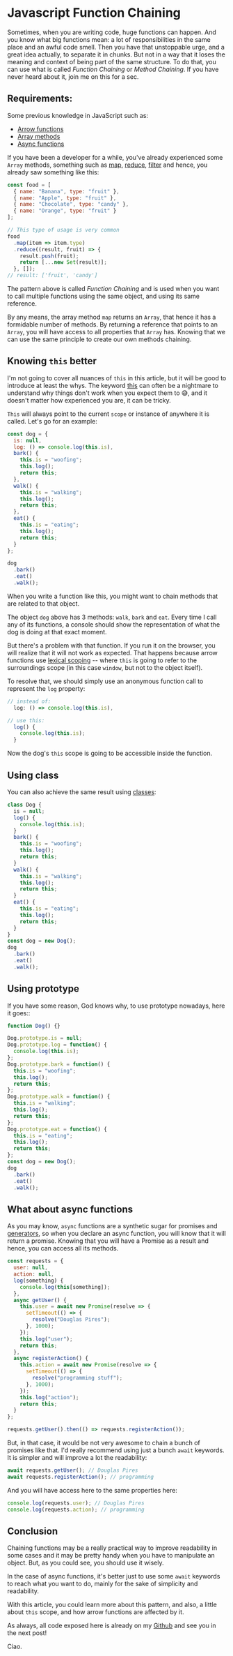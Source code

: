 # Javascript Function Chaining

Sometimes, when you are writing code, huge functions can happen. And you know what big functions mean: a lot of responsibilities in the same place and an awful code smell. Then you have that unstoppable urge, and a great idea actually, to separate it in chunks. But not in a way that it loses the meaning and context of being part of the same structure. To do that, you can use what is called _Function Chaining_ or _Method Chaining_. If you have never heard about it, join me on this for a sec.

## Requirements:

Some previous knowledge in JavaScript such as:

- [Arrow functions](https://developer.mozilla.org/en-US/Web/JavaScript/Reference/Functions/Arrow_functions)
- [Array methods](https://developer.mozilla.org/en-US/docs/Web/JavaScript/Reference/Global_Objects/Array)
- [Async functions](https://developer.mozilla.org/en-US/docs/Web/JavaScript/Reference/Statements/async_function)

If you have been a developer for a while, you've already experienced some `Array` methods, something such as [map](https://developer.mozilla.org/en-US/docs/Web/JavaScript/Reference/Global_Objects/Array/map), [reduce](https://developer.mozilla.org/en-US/docs/Web/JavaScript/Reference/Global_Objects/Array/reduce), [filter](https://developer.mozilla.org/en-US/docs/Web/JavaScript/Reference/Global_Objects/Array/filter) and hence, you already saw something like this:

```javascript
const food = [
  { name: "Banana", type: "fruit" },
  { name: "Apple", type: "fruit" },
  { name: "Chocolate", type: "candy" },
  { name: "Orange", type: "fruit" }
];

// This type of usage is very common
food
  .map(item => item.type)
  .reduce((result, fruit) => {
    result.push(fruit);
    return [...new Set(result)];
  }, []);
// result: ['fruit', 'candy']
```

The pattern above is called _Function Chaining_ and is used when you want to call multiple functions using the same object, and using its same reference.

By any means, the array method `map` returns an `Array`, that hence it has a formidable number of methods. By returning a reference that points to an `Array`, you will have access to all properties that `Array` has. Knowing that we can use the same principle to create our own methods chaining.

## Knowing `this` better

I'm not going to cover all nuances of `this` in this article, but it will be good to introduce at least the whys. The keyword [this](https://developer.mozilla.org/en-US/docs/Web/JavaScript/Reference/Operators/this) can often be a nightmare to understand why things don't work when you expect them to 😅, and it doesn't matter how experienced you are, it can be tricky.

`This` will always point to the current `scope` or instance of anywhere it is called. Let's go for an example:

```javascript
const dog = {
  is: null,
  log: () => console.log(this.is),
  bark() {
    this.is = "woofing";
    this.log();
    return this;
  },
  walk() {
    this.is = "walking";
    this.log();
    return this;
  },
  eat() {
    this.is = "eating";
    this.log();
    return this;
  }
};

dog
  .bark()
  .eat()
  .walk();
```

When you write a function like this, you might want to chain methods that are related to that object.

The object `dog` above has 3 methods: `walk`, `bark` and `eat`. Every time I call any of its functions, a console should show the representation of what the dog is doing at that exact moment.

But there's a problem with that function. If you run it on the browser, you will realize that it will not work as expected. That happens because arrow functions use [lexical scoping](https://stackoverflow.com/questions/1047454/what-is-lexical-scope) -- where `this` is going to refer to the surroundings scope (in this case `window`, but not to the object itself).

To resolve that, we should simply use an anonymous function call to represent the `log` property:

```javascript
// instead of:
  log: () => console.log(this.is),

// use this:
  log() {
    console.log(this.is);
  }
```

Now the dog's `this` scope is going to be accessible inside the function.

## Using class

You can also achieve the same result using [classes](https://developer.mozilla.org/en-US/docs/Web/JavaScript/Reference/Classes):

```javascript
class Dog {
  is = null;
  log() {
    console.log(this.is);
  }
  bark() {
    this.is = "woofing";
    this.log();
    return this;
  }
  walk() {
    this.is = "walking";
    this.log();
    return this;
  }
  eat() {
    this.is = "eating";
    this.log();
    return this;
  }
}
const dog = new Dog();
dog
  .bark()
  .eat()
  .walk();
```

## Using prototype

If you have some reason, God knows why, to use prototype nowadays, here it goes::

```javascript
function Dog() {}

Dog.prototype.is = null;
Dog.prototype.log = function() {
  console.log(this.is);
};
Dog.prototype.bark = function() {
  this.is = "woofing";
  this.log();
  return this;
};
Dog.prototype.walk = function() {
  this.is = "walking";
  this.log();
  return this;
};
Dog.prototype.eat = function() {
  this.is = "eating";
  this.log();
  return this;
};
const dog = new Dog();
dog
  .bark()
  .eat()
  .walk();
```

## What about async functions

As you may know, `async` functions are a synthetic sugar for promises and [generators](https://developer.mozilla.org/en-US/docs/Web/JavaScript/Guide/Iterators_and_Generators), so when you declare an async function, you will know that it will return a promise. Knowing that you will have a Promise as a result and hence, you can access all its methods.

```javascript
const requests = {
  user: null,
  action: null,
  log(something) {
    console.log(this[something]);
  },
  async getUser() {
    this.user = await new Promise(resolve => {
      setTimeout(() => {
        resolve("Douglas Pires");
      }, 1000);
    });
    this.log("user");
    return this;
  },
  async registerAction() {
    this.action = await new Promise(resolve => {
      setTimeout(() => {
        resolve("programming stuff");
      }, 1000);
    });
    this.log("action");
    return this;
  }
};

requests.getUser().then(() => requests.registerAction());
```

But, in that case, it would be not very awesome to chain a bunch of promises like that. I'd really recommend using just a bunch `await` keywords. It is simpler and will improve a lot the readability:

```javascript
await requests.getUser(); // Douglas Pires
await requests.registerAction(); // programming
```

And you will have access here to the same properties here:

```javascript
console.log(requests.user); // Douglas Pires
console.log(requests.action); // programming
```

## Conclusion

Chaining functions may be a really practical way to improve readability in some cases and it may be pretty handy when you have to manipulate an object. But, as you could see, you should use it wisely.

In the case of async functions, it's better just to use some `await` keywords to reach what you want to do, mainly for the sake of simplicity and readability.

With this article, you could learn more about this pattern, and also, a little about `this` scope, and how arrow functions are affected by it.

As always, all code exposed here is already on my [Github](https://github.com/douglas-pires/javascript-chaining-methods) and see you in the next post!

Ciao.
